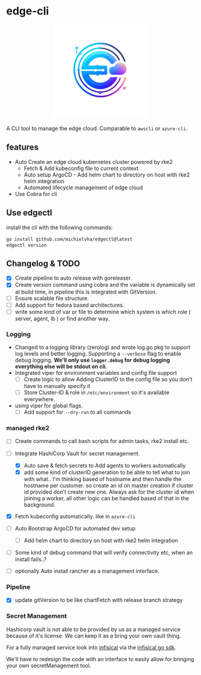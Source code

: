 # edge-cli

<div align="center">
  <img src="./docs/edge-cloud.png" alt="EdgeCloud Logo" width="250"/>
</div>

A CLI tool to manage the edge cloud. Comparable to `awscli` or `azure-cli`.

## features

- Auto Create an edge cloud kubernetes cluster powered by rke2
    - Fetch & Add kubeconfig file to current context
    - Auto setup ArgoCD - Add helm chart to directory on host with rke2 helm integration
    - Automated lifecycle management of edge cloud
- Use Cobra for cli

## Use edgectl

install the cli with the following commands:
```shell
go install github.com/michielvha/edgectl@latest
edgectl version
```

## Changelog & TODO

- [x] Create pipeline to auto release with goreleaser.
- [x] Create version command using cobra and the variable is dynamically set at build time, in pipeline this is integrated with GitVersion.
- [ ] Ensure scalable file structure.
- [ ] Add support for fedora based architectures.
- [ ] write some kind of var or file to determine which system is which role ( server, agent, lb ) or find another way.

### Logging
-  Changed to a logging library (zerolog) and wrote log.go pkg to support log levels and better logging. Supporting a `--verbose` flag to enable debug logging. **We'll only use `logger.debug` for debug logging everything else will be stdout on cli.**
- Integrated viper for environment variables and config file support
  - [ ] Create logic to allow Adding ClusterID to the config file so you don't have to manually specify it
  - [ ] Store Cluster-ID & role in `/etc/environment` so it's available everywhere.
- using viper for global flags.
  - [ ] Add support for `--dry-run` to all commands
  
### managed rke2
- [ ] Create commands to call bash scripts for admin tasks, rke2 install etc.
- [ ] Integrate HashiCorp Vault for secret management. 
  - [x] Auto save & fetch secrets to Add agents to workers automatically
  - [x] add some kind of clusterID generation to be able to tell what to join with what.. I'm thinking based of hostname and then handle the hostname per customer. so create an id on master creation if cluster id provided don't create new one. Always ask for the cluster id when joining a worker, all other logic can be handled based of that in the background.
  
- [x] Fetch kubeconfig automatically. like in ``azure-cli``

- [ ] Auto Bootstrap ArgoCD for automated dev setup
  - [ ] Add helm chart to directory on host with rke2 helm integration

- [ ] Some kind of debug command that will verify connectivity etc, when an install fails..?

- [ ] optionally Auto install rancher as a management interface.

### Pipeline
- [x] update gitVersion to be like chartFetch with release branch strategy

### Secret Management

Hashicorp vault is not able to be provided by us as a managed service because of it's license. We can keep it as a bring your own vault thing.

For a fully managed service look into [infisical](https://github.com/Infisical/infisical?tab=License-1-ov-file) via the [infisical go sdk](https://infisical.com/docs/sdks/languages/go).

We'll have to redesign the code with an interface to easily allow for bringing your own secretManagement tool.
